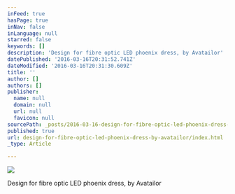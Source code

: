 ```yaml
---
inFeed: true
hasPage: true
inNav: false
inLanguage: null
starred: false
keywords: []
description: 'Design for fibre optic LED phoenix dress, by Avatailor'
datePublished: '2016-03-16T20:31:52.741Z'
dateModified: '2016-03-16T20:31:30.609Z'
title: ''
author: []
authors: []
publisher:
  name: null
  domain: null
  url: null
  favicon: null
sourcePath: _posts/2016-03-16-design-for-fibre-optic-led-phoenix-dress-by-avatailor.md
published: true
url: design-for-fibre-optic-led-phoenix-dress-by-avatailor/index.html
_type: Article

---
```

![](https://the-grid-user-content.s3-us-west-2.amazonaws.com/227048de-698b-4682-8035-a6233fa86150.jpg)

Design for fibre optic LED phoenix dress, by Avatailor